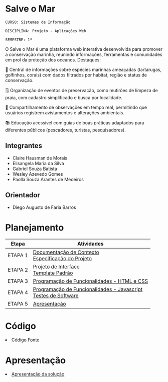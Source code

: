 # Salve o Mar

`CURSO: Sistemas de Informação`

`DISCIPLINA: Projeto - Aplicações Web`

`SEMESTRE: 1º`

O Salve o Mar é uma plataforma web interativa desenvolvida para promover a conservação marinha, reunindo informações, ferramentas e comunidades em prol da proteção dos oceanos.
Destaques:

🌊 Central de informações sobre espécies marinhas ameaçadas (tartarugas, golfinhos, corais) com dados filtrados por habitat, região e status de conservação.

🗓️ Organização de eventos de preservação, como mutirões de limpeza de praia, com cadastro simplificado e busca por localidade.

🔬 Compartilhamento de observações em tempo real, permitindo que usuários registrem avistamentos e alterações ambientais.

📚 Educação acessível com guias de boas práticas adaptados para diferentes públicos (pescadores, turistas, pesquisadores).


## Integrantes

* Claire Hausman de Morais 
* Elisangela Maria da Silva
* Gabriel Souza Batista
* Wesley Azevedo Gomes
* Paolla Souza Arantes de Medeiros


## Orientador

* Diego Augusto de Faria Barros

# Planejamento

| Etapa         | Atividades |
|  :----:   | ----------- |
| ETAPA 1         |[Documentação de Contexto](docs/context.md) <br> [Especificação do Projeto](docs/especification.md) |
| ETAPA 2         |[Projeto de Interface](docs/interface.md) <br> [Template Padrão](docs/template.md) |
| ETAPA 3         |[Programação de Funcionalidades - HTML e CSS](docs/development.md) |
| ETAPA 4        |[Programação de Funcionalidades - Javascript](docs/development.md) <br> [Testes de Software ](docs/tests.md) |
| ETAPA 5         | [Apresentação](presentation/README.md) |

# Código

<li><a href="src/README.md"> Código Fonte</a></li>

# Apresentação

<li><a href="presentation/README.md"> Apresentação da solução</a></li>
